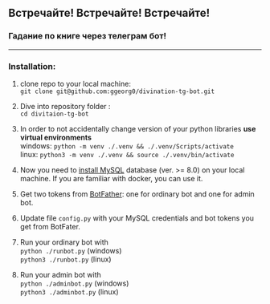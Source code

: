 ## Встречайте! Встречайте! Встречайте! 
### Гадание по книге через телеграм бот!
---
### Installation:

1. clone repo to your local machine:\
`git clone git@github.com:ggeorg0/divination-tg-bot.git`

2. Dive into repository folder :\
`cd divitaion-tg-bot`

3. In order to not accidentally change version of your python libraries **use virtual environments**\
windows: `python -m venv ./.venv && ./.venv/Scripts/activate`\
linux: `python3 -m venv ./.venv && source ./.venv/bin/activate`

4. Now you need to [install MySQL](https://dev.mysql.com/doc/refman/8.0/en/installing.html) database (ver. >= 8.0) on your local machine. If you are familiar with docker, you can use it.

5. Get two tokens from [BotFather](https://t.me/botfather): one for ordinary bot and one for admin bot.

6. Update file `config.py` with your MySQL credentials and bot tokens you get from BotFater.

7. Run your ordinary bot with\
`python ./runbot.py` (windows)\
`python3 ./runbot.py` (linux)

8. Run your admin bot with\
`python ./adminbot.py` (windows)\
`python3 ./adminbot.py` (linux)
